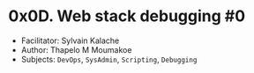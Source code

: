 # 0x0D. Web stack debugging #0

- Facilitator: Sylvain Kalache
- Author: Thapelo M Moumakoe
- Subjects: `DevOps`, `SysAdmin`, `Scripting`, `Debugging`
